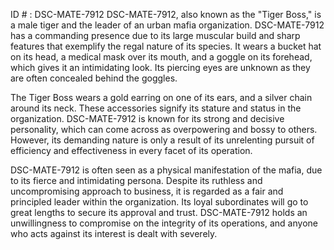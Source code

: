 ID # : DSC-MATE-7912
DSC-MATE-7912, also known as the "Tiger Boss," is a male tiger and the leader of an urban mafia organization. DSC-MATE-7912 has a commanding presence due to its large muscular build and sharp features that exemplify the regal nature of its species. It wears a bucket hat on its head, a medical mask over its mouth, and a goggle on its forehead, which gives it an intimidating look. Its piercing eyes are unknown as they are often concealed behind the goggles.

The Tiger Boss wears a gold earring on one of its ears, and a silver chain around its neck. These accessories signify its stature and status in the organization. DSC-MATE-7912 is known for its strong and decisive personality, which can come across as overpowering and bossy to others. However, its demanding nature is only a result of its unrelenting pursuit of efficiency and effectiveness in every facet of its operation. 

DSC-MATE-7912 is often seen as a physical manifestation of the mafia, due to its fierce and intimidating persona. Despite its ruthless and uncompromising approach to business, it is regarded as a fair and principled leader within the organization. Its loyal subordinates will go to great lengths to secure its approval and trust. DSC-MATE-7912 holds an unwillingness to compromise on the integrity of its operations, and anyone who acts against its interest is dealt with severely.